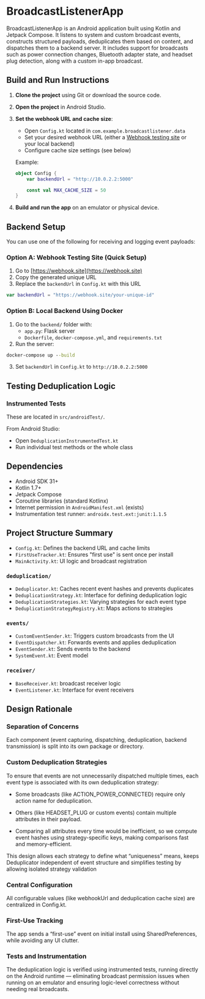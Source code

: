 # BroadcastListenerApp

BroadcastListenerApp is an Android application built using Kotlin and Jetpack Compose. It listens to system and custom broadcast events, constructs structured payloads, deduplicates them based on content, and dispatches them to a backend server. It includes support for broadcasts such as power connection changes, Bluetooth adapter state, and headset plug detection, along with a custom in-app broadcast.

## Build and Run Instructions

1. **Clone the project** using Git or download the source code.
2. **Open the project** in Android Studio.
3. **Set the webhook URL and cache size**:
   - Open `Config.kt` located in `com.example.broadcastlistener.data`
   - Set your desired webhook URL (either a [Webhook testing site](https://webhook.site/) or your local backend)
   - Configure cache size settings (see below)

   Example:

   ```kotlin
   object Config {
       var backendUrl = "http://10.0.2.2:5000"

       const val MAX_CACHE_SIZE = 50
   }
   ```

4. **Build and run the app** on an emulator or physical device.

## Backend Setup

You can use one of the following for receiving and logging event payloads:

### Option A: Webhook Testing Site (Quick Setup)

1. Go to [https://webhook.site](https://webhook.site)
2. Copy the generated unique URL
3. Replace the `backendUrl` in `Config.kt` with this URL

```kotlin
var backendUrl = "https://webhook.site/your-unique-id"
```

### Option B: Local Backend Using Docker

1. Go to the `backend/` folder with:
   - `app.py`: Flask server
   - `Dockerfile`, `docker-compose.yml`, and `requirements.txt`
2. Run the server:

```cmd
docker-compose up --build
```

3. Set `backendUrl` in `Config.kt` to `http://10.0.2.2:5000`

## Testing Deduplication Logic

### Instrumented Tests

These are located in `src/androidTest/`.

From Android Studio:
- Open `DeduplicationInstrumentedTest.kt`
- Run individual test methods or the whole class

## Dependencies

- Android SDK 31+
- Kotlin 1.7+
- Jetpack Compose
- Coroutine libraries (standard Kotlinx)
- Internet permission in `AndroidManifest.xml` (exists)
- Instrumentation test runner: `androidx.test.ext:junit:1.1.5`

## Project Structure Summary

- `Config.kt`: Defines the backend URL and cache limits
- `FirstUseTracker.kt`: Ensures "first use" is sent once per install
- `MainActivity.kt`: UI logic and broadcast registration

### `deduplication/`
- `Deduplicator.kt`: Caches recent event hashes and prevents duplicates
- `DeduplicationStrategy.kt`: Interface for defining deduplication logic
- `DeduplicationStrategies.kt`: Varying strategies for each event type
- `DeduplicationStrategyRegistry.kt`: Maps actions to strategies

### `events/`
- `CustomEventSender.kt`: Triggers custom broadcasts from the UI
- `EventDispatcher.kt`: Forwards events and applies deduplication
- `EventSender.kt`: Sends events to the backend
- `SystemEvent.kt`: Event model

### `receiver/`
- `BaseReceiver.kt`: broadcast receiver logic
- `EventListener.kt`: Interface for event receivers


## Design Rationale

### Separation of Concerns
Each component (event capturing, dispatching, deduplication, backend transmission) is split into its own package or directory.

### Custom Deduplication Strategies
To ensure that events are not unnecessarily dispatched multiple times, each event type is associated with its own deduplication strategy:

- Some broadcasts (like ACTION_POWER_CONNECTED) require only action name for deduplication.

- Others (like HEADSET_PLUG or custom events) contain multiple attributes in their payload.

- Comparing all attributes every time would be inefficient, so we compute event hashes using strategy-specific keys, making comparisons fast and memory-efficient.

This design allows each strategy to define what “uniqueness” means, keeps Deduplicator independent of event structure and simplifies testing by allowing isolated strategy validation

### Central Configuration
All configurable values (like webhookUrl and deduplication cache size) are centralized in Config.kt.

### First-Use Tracking
The app sends a “first-use” event on initial install using SharedPreferences, while avoiding any UI clutter.

### Tests and Instrumentation
The deduplication logic is verified using instrumented tests, running directly on the Android runtime — eliminating broadcast permission issues when running on an emulator and ensuring logic-level correctness without needing real broadcasts.

